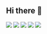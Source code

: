 ## Hi there 👋
![](http://github-profile-summary-cards.vercel.app/api/cards/profile-details?username=098orin&theme=city_lights)
![](http://github-profile-summary-cards.vercel.app/api/cards/repos-per-language?username=098orin&theme=city_lights)
![](http://github-profile-summary-cards.vercel.app/api/cards/most-commit-language?username=098orin&theme=city_lights)
![](http://github-profile-summary-cards.vercel.app/api/cards/stats?username=098orin&theme=city_lights)
![](http://github-profile-summary-cards.vercel.app/api/cards/productive-time?username=098orin&theme=city_lights&utcOffset=9)

<!--
**098orin/098orin** is a ✨ _special_ ✨ repository because its `README.md` (this file) appears on your GitHub profile.

Here are some ideas to get you started:

- 🔭 I’m currently working on ...
- 🌱 I’m currently learning ...
- 👯 I’m looking to collaborate on ...
- 🤔 I’m looking for help with ...
- 💬 Ask me about ...
- 📫 How to reach me: ...
- 😄 Pronouns: ...
- ⚡ Fun fact: ...
-->
